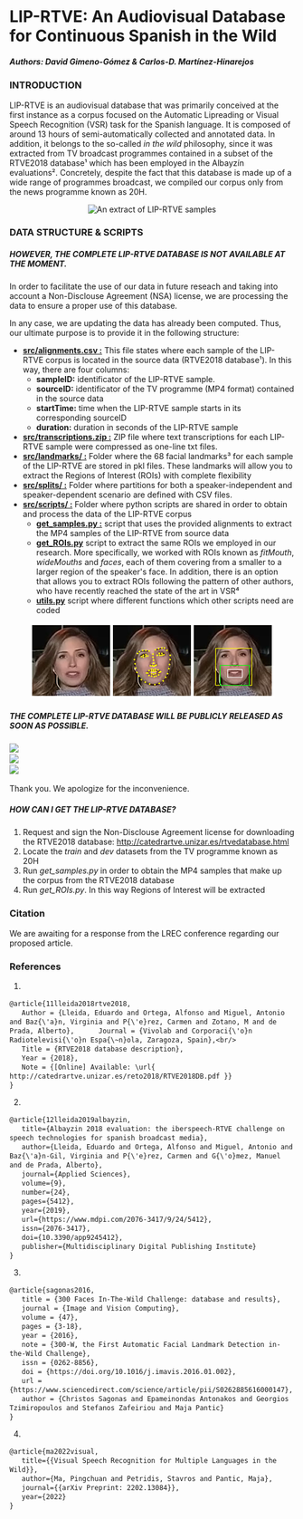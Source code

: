 # LIP-RTVE: An Audiovisual Database for Continuous Spanish in the Wild
##### Authors: David Gimeno-Gómez & Carlos-D. Martínez-Hinarejos

### INTRODUCTION
LIP-RTVE is an audiovisual database that was primarily conceived at the first instance as a corpus focused on the Automatic Lipreading or Visual Speech Recognition (VSR) task for the Spanish language. It is composed of around 13 hours of semi-automatically collected and annotated data. In addition, it belongs to the so-called _in the wild_ philosophy, since it was extracted from TV broadcast programmes contained in a subset of the RTVE2018 database¹ which has been employed in the Albayzín evaluations². Concretely, despite the fact that this database is made up of a wide range of programmes broadcast, we compiled our corpus only from the news programme known as 20H.

<p align="center">
  <img src="https://github.com/david-gimeno/LIP-RTVE/blob/main/docs/samples_corpus.gif" width="500" alt="An extract of LIP-RTVE samples"/>
</p>

### DATA STRUCTURE & SCRIPTS
##### HOWEVER, THE COMPLETE LIP-RTVE DATABASE IS NOT AVAILABLE AT THE MOMENT.

In order to facilitate the use of our data in future reseach and taking into account a Non-Disclouse Agreement (NSA) license, we are
processing the data to ensure a proper use of this database.

In any case, we are updating the data has already been computed. Thus, our ultimate purpose is to provide it in the following structure:

- [**src/alignments.csv :**](https://github.com/david-gimeno/LIP-RTVE/blob/main/data/alignments.csv) This file states where each sample of the LIP-RTVE corpus is located in the source data (RTVE2018 database¹). In this way, there are four columns:
     - **sampleID:** identificator of the LIP-RTVE sample.
     - **sourceID:** identificator of the TV programme (MP4 format) contained in the source data
     - **startTime:** time when the LIP-RTVE sample starts in its corresponding sourceID
     - **duration:** duration in seconds of the LIP-RTVE sample
- [**src/transcriptions.zip :**]() ZIP file where text transcriptions for each LIP-RTVE sample were compressed as one-line txt files.
- [**src/landmarks/ :**]() Folder where the 68 facial landmarks³ for each sample of the LIP-RTVE are stored in pkl files. These landmarks will allow you to extract the Regions of Interest (ROIs) with complete flexibility
- [**src/splits/ :**]() Folder where partitions for both a speaker-independent and speaker-dependent scenario are defined with CSV files.
- [**src/scripts/ :**]() Folder where python scripts are shared in order to obtain and process the data of the LIP-RTVE corpus
  - [**get_samples.py :**]() script that uses the provided alignments to extract the MP4 samples of the LIP-RTVE from source data
  - [**get_ROIs.py**]() script to extract the same ROIs we employed in our research. More specifically, we worked with ROIs known as _fitMouth_, _wideMouths_ and _faces_, each of them covering from a smaller to a larger region of the speaker's face. In addition, there is an option that allows you to extract ROIs following the pattern of other authors, who have recently reached the state of the art in VSR⁴
  - [**utils.py**]() script where different functions which other scripts need are coded

<p align="center">
  <img src="https://github.com/david-gimeno/LIP-RTVE/blob/main/docs/roi_extraction_process.png" alt="The ROI extraction process and the different ROIs employed in our research"/>
</p>

##### THE COMPLETE LIP-RTVE DATABASE WILL BE PUBLICLY RELEASED AS SOON AS POSSIBLE.
<p>
  <img src="https://progress-bar.dev/32/?width=150&title=Processed alignments: " /><br>
  <img src="https://progress-bar.dev/0/?width=150&title=Processed landmarks: " /><br>
  <img src="https://progress-bar.dev/100/?width=150&title=Processed transcriptions: " /><br>
</p>

Thank you. We apologize for the inconvenience.

##### HOW CAN I GET THE LIP-RTVE DATABASE? 

1. Request and sign the Non-Disclouse Agreement license for downloading the RTVE2018 database: http://catedrartve.unizar.es/rtvedatabase.html
2. Locate the _train_ and _dev_ datasets from the TV programme known as 20H
3. Run _get_samples.py_ in order to obtain the MP4 samples that make up the corpus from the RTVE2018 database
4. Run _get_ROIs.py_. In this way Regions of Interest will be extracted

### Citation
We are awaiting for a response from the LREC conference regarding our proposed article.

### References

1.
```
@article{11lleida2018rtve2018,
   Author = {Lleida, Eduardo and Ortega, Alfonso and Miguel, Antonio and Baz{\'a}n, Virginia and P{\'e}rez, Carmen and Zotano, M and de Prada, Alberto},      Journal = {Vivolab and Corporaci{\'o}n Radiotelevisi{\'o}n Espa{\~n}ola, Zaragoza, Spain},<br/>
   Title = {RTVE2018 database description},
   Year = {2018},
   Note = {[Online] Available: \url{ http://catedrartve.unizar.es/reto2018/RTVE2018DB.pdf }}
}
```
2.
```
@article{12lleida2019albayzin,
   title={Albayzin 2018 evaluation: the iberspeech-RTVE challenge on speech technologies for spanish broadcast media},
   author={Lleida, Eduardo and Ortega, Alfonso and Miguel, Antonio and Baz{\'a}n-Gil, Virginia and P{\'e}rez, Carmen and G{\'o}mez, Manuel and de Prada, Alberto},
   journal={Applied Sciences},
   volume={9},
   number={24},
   pages={5412},
   year={2019},
   url={https://www.mdpi.com/2076-3417/9/24/5412},
   issn={2076-3417},
   doi={10.3390/app9245412},
   publisher={Multidisciplinary Digital Publishing Institute}
}
```
3.
```
@article{sagonas2016,
   title = {300 Faces In-The-Wild Challenge: database and results},
   journal = {Image and Vision Computing},
   volume = {47},
   pages = {3-18},
   year = {2016},
   note = {300-W, the First Automatic Facial Landmark Detection in-the-Wild Challenge},
   issn = {0262-8856},
   doi = {https://doi.org/10.1016/j.imavis.2016.01.002},
   url = {https://www.sciencedirect.com/science/article/pii/S0262885616000147},
   author = {Christos Sagonas and Epameinondas Antonakos and Georgios Tzimiropoulos and Stefanos Zafeiriou and Maja Pantic}
}
```
4.
```
@article{ma2022visual,
   title={{Visual Speech Recognition for Multiple Languages in the Wild}},
   author={Ma, Pingchuan and Petridis, Stavros and Pantic, Maja},
   journal={{arXiv Preprint: 2202.13084}},
   year={2022}
}
```
